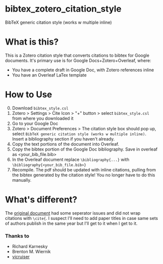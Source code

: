 # bibtex_zotero_citation_style
BibTeX generic citation style (works w multiple inline)

# What is this?

This is a Zotero citation style that converts citations to bibtex for Google documents. It's primary use is for Google Docs+Zotero+Overleaf, where:
* You have a complete draft in Google Doc, with Zotero references inline
* You have an Overleaf LaTex template

# How to Use
0. Download `bibtex_style.csl`
1. Zotero > Settings > Cite Icon > "+" button > select `bibtex_style.csl` from where you downloaded it
2. Go to your Google Doc
3. Zotero > Document Preferences > The citation style box should pop up, select `BibTeX generic citation style (works w multiple inline)`. Insert a bibliography section if you haven't already.
4. Copy the text portions of the document into Overleaf.
5. Copy the bibtex portion of the Google Doc bibliography. Save in overleaf as <your_bib_file.bib>
6. In the Overleaf document replace `\bibliography{...}` with `\bibliography{<your_bib_file.bib>}`
7. Recompile. The pdf should be updated with inline citations, pulling from the bibtex generated by the citation style! You no longer have to do this manually.
  
# What's different?

The [original document]([url](https://github.com/citation-style-language/styles/blob/master/bibtex.csl)) had some seperator issues and did not wrap citations with `\cite{`. I suspect I'll need to add paper titles in case same sets of authors publish in the same year but I'll get to it when I get to it.

### Thanks to
* Richard Karnesky
* Brenton M. Wiernik
* [vicruiser](https://github.com/vicruiser)
